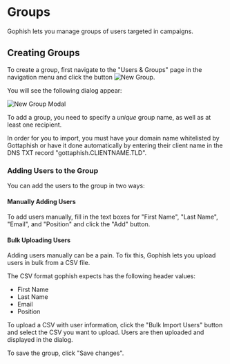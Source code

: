 # Groups

Gophish lets you manage groups of users targeted in campaigns.

## Creating Groups

To create a group, first navigate to the "Users & Groups" page in the navigation menu and click the button ![New Group](https://imgur.com/P8VcYI0.png).

You will see the following dialog appear:

![New Group Modal](https://i.imgur.com/kBZdT0G.png)

To add a group, you need to specify a _unique_ group name, as well as at least one recipient.

In order for you to import, you must have your domain name whitelisted by Gottaphish or have it done automatically by entering their client name in the DNS TXT record "gottaphish.CLIENTNAME.TLD".

### Adding Users to the Group

You can add the users to the group in two ways:

#### Manually Adding Users

To add users manually, fill in the text boxes for "First Name", "Last Name", "Email", and "Position" and click the "Add" button.

#### Bulk Uploading Users

Adding users manually can be a pain. To fix this, Gophish lets you upload users in bulk from a CSV file.

The CSV format gophish expects has the following header values:

* First Name
* Last Name
* Email
* Position

To upload a CSV with user information, click the "Bulk Import Users" button and select the CSV you want to upload. Users are then uploaded and displayed in the dialog.

To save the group, click "Save changes".
